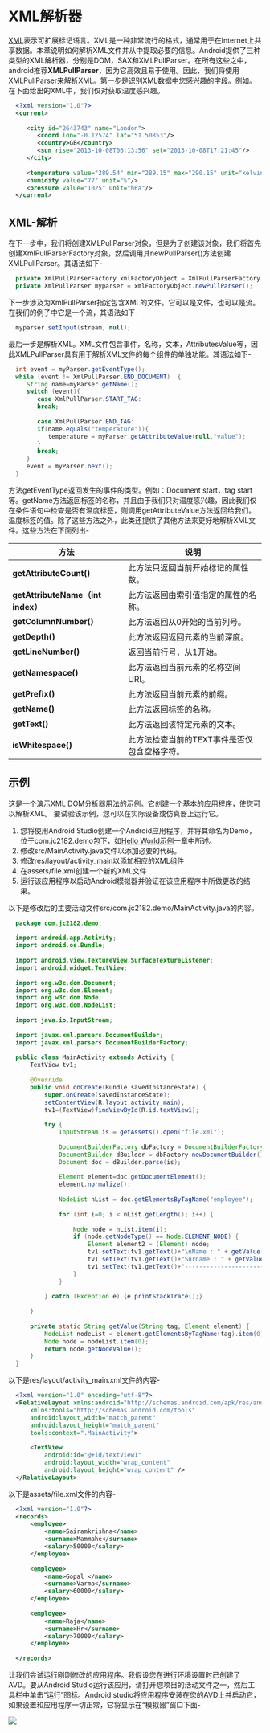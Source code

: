 # XML解析器
  
  [XML](https://www.jc2182.com/xml/xml-jiaocheng.html)表示可扩展标记语言。XML是一种非常流行的格式，通常用于在Internet上共享数据。本章说明如何解析XML文件并从中提取必要的信息。Android提供了三种类型的XML解析器，分别是DOM，SAX和XMLPullParser。在所有这些之中，android推荐**XMLPullParser**，因为它高效且易于使用。因此，我们将使用XMLPullParser来解析XML。第一步是识别XML数据中您感兴趣的字段。例如。在下面给出的XML中，我们仅对获取温度感兴趣。
  
```xml
  <?xml version="1.0"?>
  <current>
  
     <city id="2643743" name="London">
        <coord lon="-0.12574" lat="51.50853"/>
        <country>GB</country>
        <sun rise="2013-10-08T06:13:56" set="2013-10-08T17:21:45"/>
     </city>
  
     <temperature value="289.54" min="289.15" max="290.15" unit="kelvin"/>
     <humidity value="77" unit="%"/>
     <pressure value="1025" unit="hPa"/>
  </current>
```
  
## XML-解析
  
  在下一步中，我们将创建XMLPullParser对象，但是为了创建该对象，我们将首先创建XmlPullParserFactory对象，然后调用其newPullParser()方法创建XMLPullParser。其语法如下-
  
```java
  private XmlPullParserFactory xmlFactoryObject = XmlPullParserFactory.newInstance();
  private XmlPullParser myparser = xmlFactoryObject.newPullParser();
```
  
  下一步涉及为XmlPullParser指定包含XML的文件。它可以是文件，也可以是流。在我们的例子中它是一个流，其语法如下-
  
```java
  myparser.setInput(stream, null);
```
  
  最后一步是解析XML。XML文件包含事件，名称，文本，AttributesValue等，因此XMLPullParser具有用于解析XML文件的每个组件的单独功能。其语法如下-
  
```java
  int event = myParser.getEventType();
  while (event != XmlPullParser.END_DOCUMENT)  {
     String name=myParser.getName();
     switch (event){
        case XmlPullParser.START_TAG:
        break;
  
        case XmlPullParser.END_TAG:
        if(name.equals("temperature")){
           temperature = myParser.getAttributeValue(null,"value");
        }
        break;
     }             
     event = myParser.next();                                     
  }
```
  
  方法getEventType返回发生的事件的类型。例如：Document start，tag start等。getName方法返回标签的名称，并且由于我们只对温度感兴趣，因此我们仅在条件语句中检查是否有温度标签，则调用getAttributeValue方法返回给我们。温度标签的值。除了这些方法之外，此类还提供了其他方法来更好地解析XML文件。这些方法在下面列出-
  
  | 方法                              | 说明                                         |
  | --------------------------------- | -------------------------------------------- |
  | **getAttributeCount()**           | 此方法只返回当前开始标记的属性数。           |
  | **getAttributeName（int index）** | 此方法返回由索引值指定的属性的名称。         |
  | **getColumnNumber()**             | 此方法返回从0开始的当前列号。                |
  | **getDepth()**                    | 此方法返回返回元素的当前深度。               |
  | **getLineNumber()**               | 返回当前行号，从1开始。                      |
  | **getNamespace()**                | 此方法返回当前元素的名称空间URI。            |
  | **getPrefix()**                   | 此方法返回当前元素的前缀。                   |
  | **getName()**                     | 此方法返回标签的名称。                       |
  | **getText()**                     | 此方法返回该特定元素的文本。                 |
  | **isWhitespace()**                | 此方法检查当前的TEXT事件是否仅包含空格字符。 |

## 示例
  
  这是一个演示XML DOM分析器用法的示例。它创建一个基本的应用程序，使您可以解析XML。 要试验该示例，您可以在实际设备或仿真器上运行它。
  
  1. 您将使用Android Studio创建一个Android应用程序，并将其命名为Demo，位于com.jc2182.demo包下，如[Hello World示例](https://www.jc2182.com/andriod/android-hello-world.html)一章中所述。
  2. 修改src/MainActivity.java文件以添加必要的代码。
  3. 修改res/layout/activity_main以添加相应的XML组件
  4. 在assets/file.xml创建一个新的XML文件
  5. 运行该应用程序以启动Android模拟器并验证在该应用程序中所做更改的结果。
  
  以下是修改后的主要活动文件src/com.jc2182.demo/MainActivity.java的内容。
  
```java
  package com.jc2182.demo;
  
  import android.app.Activity;
  import android.os.Bundle;
  
  import android.view.TextureView.SurfaceTextureListener;
  import android.widget.TextView;
  
  import org.w3c.dom.Document;
  import org.w3c.dom.Element;
  import org.w3c.dom.Node;
  import org.w3c.dom.NodeList;
  
  import java.io.InputStream;
  
  import javax.xml.parsers.DocumentBuilder;
  import javax.xml.parsers.DocumentBuilderFactory;
  
  public class MainActivity extends Activity {
      TextView tv1;
  
      @Override
      public void onCreate(Bundle savedInstanceState) {
          super.onCreate(savedInstanceState);
          setContentView(R.layout.activity_main);
          tv1=(TextView)findViewById(R.id.textView1);
  
          try {
              InputStream is = getAssets().open("file.xml");
  
              DocumentBuilderFactory dbFactory = DocumentBuilderFactory.newInstance();
              DocumentBuilder dBuilder = dbFactory.newDocumentBuilder();
              Document doc = dBuilder.parse(is);
  
              Element element=doc.getDocumentElement();
              element.normalize();
  
              NodeList nList = doc.getElementsByTagName("employee");
  
              for (int i=0; i < nList.getLength(); i++) {
  
                  Node node = nList.item(i);
                  if (node.getNodeType() == Node.ELEMENT_NODE) {
                      Element element2 = (Element) node;
                      tv1.setText(tv1.getText()+"\nName : " + getValue("name", element2)+"\n");
                      tv1.setText(tv1.getText()+"Surname : " + getValue("surname", element2)+"\n");
                      tv1.setText(tv1.getText()+"-----------------------");
                  }
              }
  
          } catch (Exception e) {e.printStackTrace();}
  
      }
  
      private static String getValue(String tag, Element element) {
          NodeList nodeList = element.getElementsByTagName(tag).item(0).getChildNodes();
          Node node = nodeList.item(0);
          return node.getNodeValue();
      }
  }
```
  
  以下是res/layout/activity_main.xml文件的内容-
  
```xml
  <?xml version="1.0" encoding="utf-8"?>
  <RelativeLayout xmlns:android="http://schemas.android.com/apk/res/android"
      xmlns:tools="http://schemas.android.com/tools"
      android:layout_width="match_parent"
      android:layout_height="match_parent"
      tools:context=".MainActivity">
  
      <TextView
          android:id="@+id/textView1"
          android:layout_width="wrap_content"
          android:layout_height="wrap_content" />
  </RelativeLayout>
```
  
  以下是assets/file.xml文件的内容-
  
```xml
  <?xml version="1.0"?>
  <records>
      <employee>
          <name>Sairamkrishna</name>
          <surname>Mammahe</surname>
          <salary>50000</salary>
      </employee>
  
      <employee>
          <name>Gopal </name>
          <surname>Varma</surname>
          <salary>60000</salary>
      </employee>
  
      <employee>
          <name>Raja</name>
          <surname>Hr</surname>
          <salary>70000</salary>
      </employee>
  
  </records>
```
  
  让我们尝试运行刚刚修改的应用程序。我假设您在进行环境设置时已创建了AVD。要从Android Studio运行该应用，请打开您项目的活动文件之一，然后工具栏中单击“运行”图标。Android studio将应用程序安装在您的AVD上并启动它，如果设置和应用程序一切正常，它将显示在“模拟器”窗口下面-
  
  ![](https://www.jc2182.com/images/android/xml.png)
